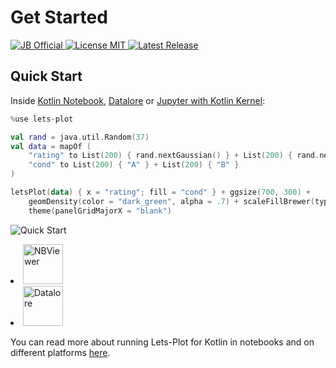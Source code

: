 # Get Started

<a href="https://confluence.jetbrains.com/display/ALL/JetBrains+on+GitHub">
    <img src="https://jb.gg/badges/official-flat-square.svg" alt="JB Official" />
</a>
<a href="https://raw.githubusercontent.com/JetBrains/lets-plot-kotlin/master/LICENSE">
    <img src="https://img.shields.io/github/license/JetBrains/lets-plot-kotlin?style=flat-square&color=yellow" alt="License MIT" />
</a>
<a href="https://github.com/JetBrains/lets-plot-kotlin/releases/latest">
    <img src="https://img.shields.io/github/v/release/JetBrains/lets-plot-kotlin" alt="Latest Release" />
</a>


## Quick Start

Inside [Kotlin Notebook](https://plugins.jetbrains.com/plugin/16340-kotlin-notebook), [Datalore](https://datalore.jetbrains.com/) or [Jupyter with Kotlin Kernel](https://github.com/Kotlin/kotlin-jupyter#readme):

```kotlin
%use lets-plot
```

```kotlin
val rand = java.util.Random(37)
val data = mapOf (
    "rating" to List(200) { rand.nextGaussian() } + List(200) { rand.nextGaussian() * 1.5 + 1 },
    "cond" to List(200) { "A" } + List(200) { "B" }
)

letsPlot(data) { x = "rating"; fill = "cond" } + ggsize(700, 300) +
    geomDensity(color = "dark_green", alpha = .7) + scaleFillBrewer(type = "seq") +
    theme(panelGridMajorX = "blank")
```

![Quick Start](quickstart.png)

<list columns="5">
    <li>
        <a href="https://nbviewer.org/github/JetBrains/lets-plot-kotlin/blob/master/docs/examples/jupyter-notebooks/quickstart.ipynb">
            <img alt="NBViewer" src="jupyter.svg" height="64"/>
        </a>
    </li>
    <li>
        <a href="https://datalore.jetbrains.com/report/static/HZqq77cegYd.E7get_WnChZ/aTA9lQnPkRwdCzT6uy95GZ">
            <img alt="Datalore" src="datalore.svg" height="64"/>
        </a>
    </li>
</list>

You can read more about running Lets-Plot for Kotlin in notebooks and on different platforms [here](https://github.com/JetBrains/lets-plot-kotlin#usage).